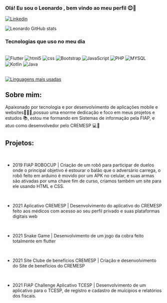 ### Olá! Eu sou o Leonardo , bem vindo ao meu perfil 😊🤙

[![Linkedin](https://img.shields.io/badge/LinkedIn-0077B5?style=for-the-badge&logo=linkedin&logoColor=white)](https://www.linkedin.com/in/leonardo-rocha-651765198/)

![Leonardo GitHub stats](https://github-readme-stats.vercel.app/api?username=LeonardoDaRocha745&show_icons=true&theme=tokyonight)

### Tecnologias que uso no meu dia

<div style=""display: inline_block><br/>
<img align= "center" alt ="Flutter" src="https://img.shields.io/badge/Flutter-02569B?style=for-the-badge&logo=flutter&logoColor=white" />
<img align= "center" alt ="html5" src="https://img.shields.io/badge/HTML5-E34F26?style=for-the-badge&logo=html5&logoColor=white" />
<img align= "center" alt ="css" src="https://img.shields.io/badge/CSS3-1572B6?style=for-the-badge&logo=css3&logoColor=white" />
<img align= "center" alt ="Bootstrap" src="https://img.shields.io/badge/Bootstrap-563D7C?style=for-the-badge&logo=bootstrap&logoColor=white" />
<img align= "center" alt ="JavaScript" src="https://img.shields.io/badge/JavaScript-323330?style=for-the-badge&logo=javascript&logoColor=F7DF1E" />
 <img align= "center" alt ="PHP" src="https://img.shields.io/badge/PHP-777BB4?style=for-the-badge&logo=php&logoColor=white" />
 <img align= "center" alt ="MYSQL" src="https://img.shields.io/badge/MySQL-00000F?style=for-the-badge&logo=mysql&logoColor=white" />


<img align= "center" alt ="Kotlin" src="https://img.shields.io/badge/Kotlin-0095D5?&style=for-the-badge&logo=kotlin&logoColor=white" />

<img align= "center" alt ="Java" src="https://img.shields.io/badge/Java-ED8B00?style=for-the-badge&logo=java&logoColor=white" />

</div>
<br/>

[![Linguagens mais usadas](https://github-readme-stats.vercel.app/api/top-langs/?username=LeonardoDaRocha745&layout=compact)](https://github.com/LeonardoDaRocha745/github-readme-stats)




## Sobre mim:

Apaixonado por tecnologia e por desenvolvimento de aplicações mobile e websites📱🌐💕,possuo uma enorme dedicação e foco em meus projetos e estudos 📚, estou me formando em Sistemas de informação pela FIAP, e atuo como desenvolvedor pelo CREMESP 💻💚

## Projetos:
<br/>

- 2019 FIAP ROBOCUP | Criação de um robô para participar de duelos onde o
principal objetivo é estourar o balão que o adversário
carrega, o robô feito em arduino é movido por um APK no celular, e suas
armas são ativadas por uma chave fim de curso, criamos
também um site para ele usando HTML e CSS.

<br/>

- 2021 Aplicativo CREMESP | Desenvolvimento do aplicativo do CREMESP feito aos médicos com acesso ao seu perfil privado e suas plataformas digitais web

<br/>

- 2021 Snake Game | Desenvolvimento de um jogo da cobra feito totalmente em flutter 
<br/>

- 2021 Site Clube de benefícios CREMESP | Criação e desenvolvimento do Site de benefícios do CREMESP

<br/>

- 2021 FIAP Challenge Aplicativo TCESP | Desenvolvimento de um aplicativo para o TCESP, de registro e cadastro de muícipios e relatórios dos fiscais.




